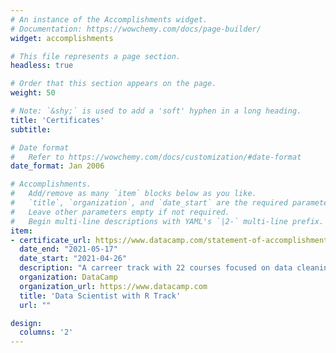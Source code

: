 ```yaml
---
# An instance of the Accomplishments widget.
# Documentation: https://wowchemy.com/docs/page-builder/
widget: accomplishments

# This file represents a page section.
headless: true

# Order that this section appears on the page.
weight: 50

# Note: `&shy;` is used to add a 'soft' hyphen in a long heading.
title: 'Certificates'
subtitle:

# Date format
#   Refer to https://wowchemy.com/docs/customization/#date-format
date_format: Jan 2006

# Accomplishments.
#   Add/remove as many `item` blocks below as you like.
#   `title`, `organization`, and `date_start` are the required parameters.
#   Leave other parameters empty if not required.
#   Begin multi-line descriptions with YAML's `|2-` multi-line prefix.
item:
- certificate_url: https://www.datacamp.com/statement-of-accomplishment/track/d41e5217c952062b316a4af375e7959fdfbf895f
  date_end: "2021-05-17"
  date_start: "2021-04-26"
  description: "A carreer track with 22 courses focused on data cleaning, wrangling, visualization and statistical tools as regression analysis, supervised and unsupervised learning."
  organization: DataCamp
  organization_url: https://www.datacamp.com
  title: 'Data Scientist with R Track'
  url: ""

design:
  columns: '2' 
---
```

